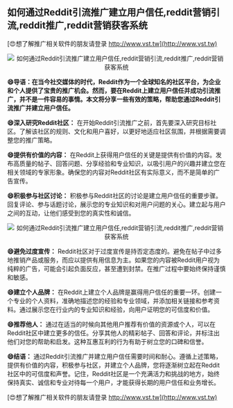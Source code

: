 ## **如何通过Reddit引流推广建立用户信任,reddit营销引流,reddit推广,reddit营销获客系统**

[😍想了解推广相关软件的朋友请登录 http://www.vst.tw](http://www.vst.tw)

 <center><img src="https://vst.tw/MP4/tuiguang/png/3.png" alt="如何通过Reddit引流推广建立用户信任,reddit营销引流,reddit推广,reddit营销获客系统"></center>

**😄导语：在当今社交媒体的时代，Reddit作为一个全球知名的社区平台，为企业和个人提供了宝贵的推广机会。然而，要在Reddit上建立用户信任并成功引流推广，并不是一件容易的事情。本文将分享一些有效的策略，帮助您通过Reddit引流推广并建立用户信任。**

**😄深入研究Reddit社区：**
在开始Reddit引流推广之前，首先要深入研究目标社区。了解该社区的规则、文化和用户喜好，以更好地适应社区氛围，并根据需要调整您的推广策略。

**😄提供有价值的内容：**
在Reddit上获得用户信任的关键是提供有价值的内容。发布高质量的帖子、回答问题、分享经验和专业知识，以吸引用户的兴趣并建立您在相关领域的专家形象。确保您的内容对Reddit社区有实际意义，而不是简单的广告宣传。

**😄积极参与社区讨论：**
积极参与Reddit社区的讨论是建立用户信任的重要步骤。回复评论、参与话题讨论，展示您的专业知识和对用户问题的关心。建立起与用户之间的互动，让他们感受到您的真实性和诚信。

 <center><img src="https://vst.tw/MP4/tuiguang/png/5.png" alt="如何通过Reddit引流推广建立用户信任,reddit营销引流,reddit推广,reddit营销获客系统"></center>

**😄避免过度宣传：**
Reddit社区对于过度宣传是持否定态度的。避免在帖子中过多地推销产品或服务，而应以提供有用信息为主。如果您的内容被Reddit用户视为纯粹的广告，可能会引起负面反应，甚至遭到封禁。在推广过程中要始终保持谨慎和敏感。

**😄建立个人品牌：**
在Reddit上建立个人品牌是赢得用户信任的重要一环。创建一个专业的个人资料，准确地描述您的经验和专业领域，并添加相关链接和参考资料。通过展示您在行业内的专业知识和经验，向用户证明您的可信度和价值。

**😄推荐他人：**
通过在适当的时候向其他用户推荐有价值的资源或个人，可以在Reddit社区中建立更多的信任。分享其他人的精彩帖子、回答和评论，并标注出他们对您的帮助和启发。这种互惠互利的行为有助于树立您的口碑和信誉。

**😄结语：**
通过Reddit引流推广并建立用户信任需要时间和耐心。遵循上述策略，提供有价值的内容，积极参与社区，并建立个人品牌，您将逐渐树立起在Reddit社区中的可信度和声誉。记住，Reddit社区是一个充满活力和挑战的地方，始终保持真实、诚信和专业对待每一个用户，才能获得长期的用户信任和业务增长。

[😍想了解推广相关软件的朋友请登录 http://www.vst.tw](http://www.vst.tw)



